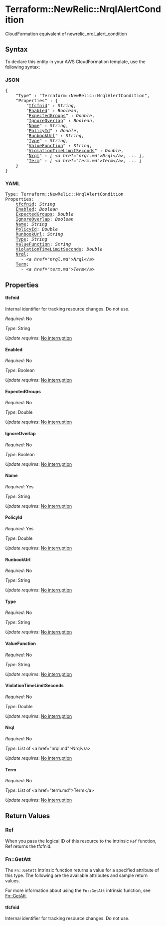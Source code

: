 # Terraform::NewRelic::NrqlAlertCondition

CloudFormation equivalent of newrelic_nrql_alert_condition

## Syntax

To declare this entity in your AWS CloudFormation template, use the following syntax:

### JSON

<pre>
{
    "Type" : "Terraform::NewRelic::NrqlAlertCondition",
    "Properties" : {
        "<a href="#tfcfnid" title="tfcfnid">tfcfnid</a>" : <i>String</i>,
        "<a href="#enabled" title="Enabled">Enabled</a>" : <i>Boolean</i>,
        "<a href="#expectedgroups" title="ExpectedGroups">ExpectedGroups</a>" : <i>Double</i>,
        "<a href="#ignoreoverlap" title="IgnoreOverlap">IgnoreOverlap</a>" : <i>Boolean</i>,
        "<a href="#name" title="Name">Name</a>" : <i>String</i>,
        "<a href="#policyid" title="PolicyId">PolicyId</a>" : <i>Double</i>,
        "<a href="#runbookurl" title="RunbookUrl">RunbookUrl</a>" : <i>String</i>,
        "<a href="#type" title="Type">Type</a>" : <i>String</i>,
        "<a href="#valuefunction" title="ValueFunction">ValueFunction</a>" : <i>String</i>,
        "<a href="#violationtimelimitseconds" title="ViolationTimeLimitSeconds">ViolationTimeLimitSeconds</a>" : <i>Double</i>,
        "<a href="#nrql" title="Nrql">Nrql</a>" : <i>[ &lt;a href=&#34;nrql.md&#34;&gt;Nrql&lt;/a&gt;, ... ]</i>,
        "<a href="#term" title="Term">Term</a>" : <i>[ &lt;a href=&#34;term.md&#34;&gt;Term&lt;/a&gt;, ... ]</i>
    }
}
</pre>

### YAML

<pre>
Type: Terraform::NewRelic::NrqlAlertCondition
Properties:
    <a href="#tfcfnid" title="tfcfnid">tfcfnid</a>: <i>String</i>
    <a href="#enabled" title="Enabled">Enabled</a>: <i>Boolean</i>
    <a href="#expectedgroups" title="ExpectedGroups">ExpectedGroups</a>: <i>Double</i>
    <a href="#ignoreoverlap" title="IgnoreOverlap">IgnoreOverlap</a>: <i>Boolean</i>
    <a href="#name" title="Name">Name</a>: <i>String</i>
    <a href="#policyid" title="PolicyId">PolicyId</a>: <i>Double</i>
    <a href="#runbookurl" title="RunbookUrl">RunbookUrl</a>: <i>String</i>
    <a href="#type" title="Type">Type</a>: <i>String</i>
    <a href="#valuefunction" title="ValueFunction">ValueFunction</a>: <i>String</i>
    <a href="#violationtimelimitseconds" title="ViolationTimeLimitSeconds">ViolationTimeLimitSeconds</a>: <i>Double</i>
    <a href="#nrql" title="Nrql">Nrql</a>: <i>
      - &lt;a href=&#34;nrql.md&#34;&gt;Nrql&lt;/a&gt;</i>
    <a href="#term" title="Term">Term</a>: <i>
      - &lt;a href=&#34;term.md&#34;&gt;Term&lt;/a&gt;</i>
</pre>

## Properties

#### tfcfnid

Internal identifier for tracking resource changes. Do not use.

_Required_: No

_Type_: String

_Update requires_: [No interruption](https://docs.aws.amazon.com/AWSCloudFormation/latest/UserGuide/using-cfn-updating-stacks-update-behaviors.html#update-no-interrupt)

#### Enabled

_Required_: No

_Type_: Boolean

_Update requires_: [No interruption](https://docs.aws.amazon.com/AWSCloudFormation/latest/UserGuide/using-cfn-updating-stacks-update-behaviors.html#update-no-interrupt)

#### ExpectedGroups

_Required_: No

_Type_: Double

_Update requires_: [No interruption](https://docs.aws.amazon.com/AWSCloudFormation/latest/UserGuide/using-cfn-updating-stacks-update-behaviors.html#update-no-interrupt)

#### IgnoreOverlap

_Required_: No

_Type_: Boolean

_Update requires_: [No interruption](https://docs.aws.amazon.com/AWSCloudFormation/latest/UserGuide/using-cfn-updating-stacks-update-behaviors.html#update-no-interrupt)

#### Name

_Required_: Yes

_Type_: String

_Update requires_: [No interruption](https://docs.aws.amazon.com/AWSCloudFormation/latest/UserGuide/using-cfn-updating-stacks-update-behaviors.html#update-no-interrupt)

#### PolicyId

_Required_: Yes

_Type_: Double

_Update requires_: [No interruption](https://docs.aws.amazon.com/AWSCloudFormation/latest/UserGuide/using-cfn-updating-stacks-update-behaviors.html#update-no-interrupt)

#### RunbookUrl

_Required_: No

_Type_: String

_Update requires_: [No interruption](https://docs.aws.amazon.com/AWSCloudFormation/latest/UserGuide/using-cfn-updating-stacks-update-behaviors.html#update-no-interrupt)

#### Type

_Required_: No

_Type_: String

_Update requires_: [No interruption](https://docs.aws.amazon.com/AWSCloudFormation/latest/UserGuide/using-cfn-updating-stacks-update-behaviors.html#update-no-interrupt)

#### ValueFunction

_Required_: No

_Type_: String

_Update requires_: [No interruption](https://docs.aws.amazon.com/AWSCloudFormation/latest/UserGuide/using-cfn-updating-stacks-update-behaviors.html#update-no-interrupt)

#### ViolationTimeLimitSeconds

_Required_: No

_Type_: Double

_Update requires_: [No interruption](https://docs.aws.amazon.com/AWSCloudFormation/latest/UserGuide/using-cfn-updating-stacks-update-behaviors.html#update-no-interrupt)

#### Nrql

_Required_: No

_Type_: List of &lt;a href=&#34;nrql.md&#34;&gt;Nrql&lt;/a&gt;

_Update requires_: [No interruption](https://docs.aws.amazon.com/AWSCloudFormation/latest/UserGuide/using-cfn-updating-stacks-update-behaviors.html#update-no-interrupt)

#### Term

_Required_: No

_Type_: List of &lt;a href=&#34;term.md&#34;&gt;Term&lt;/a&gt;

_Update requires_: [No interruption](https://docs.aws.amazon.com/AWSCloudFormation/latest/UserGuide/using-cfn-updating-stacks-update-behaviors.html#update-no-interrupt)

## Return Values

### Ref

When you pass the logical ID of this resource to the intrinsic `Ref` function, Ref returns the tfcfnid.

### Fn::GetAtt

The `Fn::GetAtt` intrinsic function returns a value for a specified attribute of this type. The following are the available attributes and sample return values.

For more information about using the `Fn::GetAtt` intrinsic function, see [Fn::GetAtt](https://docs.aws.amazon.com/AWSCloudFormation/latest/UserGuide/intrinsic-function-reference-getatt.html).

#### tfcfnid

Internal identifier for tracking resource changes. Do not use.

